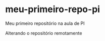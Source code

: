 # meu-primeiro-repo-pi
Meu primeiro repositório na aula de PI


Alterando o repositório remotamente
